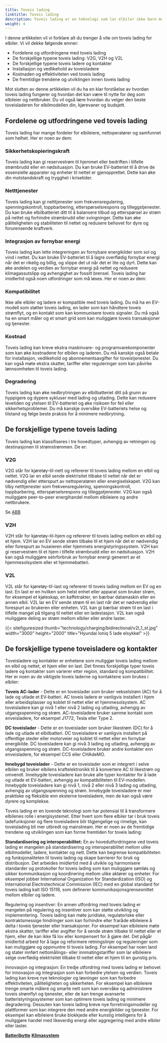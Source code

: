 ```yaml
---
title: Toveis lading
linktitle: Toveis lading
description: Toveis lading er en teknologi som lar elbiler ikke bare motta strøm fra nettet eller en ladestasjon, men også sende den tilbake til nettet eller et hjem. På denne måten kan elbiler fungere som reservestrømkilder, nettstabilisatorer eller fornybare energiintegratorer.
weight: 4
---
```

<!-- markdownlint-disable MD033 -->
I denne artikkelen vil vi forklare alt du trenger å vite om toveis lading for elbiler. Vi vil dekke følgende emner:

- Fordelene og utfordringene med toveis lading
- De forskjellige typene toveis lading: V2G, V2H og V2L
- De forskjellige typene toveis ladere og kontakter
- Installasjon og vedlikehold av toveisladere
- Kostnaden og effektiviteten ved toveis lading
- De fremtidige trendene og utviklingen innen toveis lading

Mot slutten av denne artikkelen vil du ha en klar forståelse av hvordan toveis lading fungerer og hvordan det kan være til nytte for deg som elbileier og nettbruker. Du vil også lære hvordan du velger den beste toveisladeren for elbilmodellen din, kjørevaner og budsjett.

## Fordelene og utfordringene ved toveis lading

Toveis lading har mange fordeler for elbileiere, nettoperatører og samfunnet som helhet. Her er noen av dem:

### Sikkerhetskopieringskraft

Toveis lading kan gi reservestrøm til hjemmet eller bedriften i tilfelle strømbrudd eller en nødsituasjon. Du kan bruke EV-batteriet til å drive de essensielle apparater og enheter til nettet er gjenopprettet. Dette kan øke din motstandskraft og trygghet i krisetider.

### Netttjenester

Toveis lading kan gi netttjenester som frekvensregulering, spenningskontroll, toppbarbering, etterspørselsrespons og tilleggstjenester. Du kan bruke elbilbatteriet ditt til å balansere tilbud og etterspørsel av strøm på nettet og forhindre strømbrudd eller svingninger. Dette kan øke påliteligheten og stabiliteten til nettet og redusere behovet for dyre og forurensende kraftverk.

### Integrasjon av fornybar energi

Toveis lading kan lette integreringen av fornybare energikilder som sol og vind i nettet. Du kan bruke EV-batteriet til å lagre overflødig fornybar energi når det er rikelig og billig, og slippe det ut når det er lite og dyrt. Dette kan øke andelen og verdien av fornybar energi på nettet og redusere klimagassutslipp og avhengighet av fossilt brensel.
Toveis lading har imidlertid også noen utfordringer som må løses. Her er noen av dem:

### Kompatibilitet

Ikke alle elbiler og ladere er kompatible med toveis lading. Du må ha en EV-modell som støtter toveis lading, en lader som kan håndtere toveis strømflyt, og en kontakt som kan kommunisere toveis signaler. Du må også ha en smart måler og et smart grid som kan muliggjøre toveis transaksjoner og tjenester.

### Kostnad

Toveis lading kan kreve ekstra maskinvare- og programvarekomponenter som kan øke kostnadene for elbilen og laderen. Du må kanskje også betale for installasjon, vedlikehold og abonnementsavgifter for toveistjenester. Du kan også møte ekstra skatter, tariffer eller reguleringer som kan påvirke lønnsomheten til toveis lading.

### Degradering

Toveis lading kan øke nedbrytningen av elbilbatteriet ditt på grunn av hyppigere og dypere sykluser med lading og utlading. Dette kan redusere levetiden og ytelsen til EV-batteriet og øke risikoen for feil eller sikkerhetsproblemer. Du må kanskje overvåke EV-batteriets helse og tilstand og følge beste praksis for å minimere nedbrytning.

## De forskjellige typene toveis lading

Toveis lading kan klassifiseres i tre hovedtyper, avhengig av retningen og destinasjonen til strømstrømmen. De er:

### V2G

V2G står for kjøretøy-til-nett og refererer til toveis lading mellom en elbil og nettet. V2G lar en elbil sende elektrisitet tilbake til nettet når det er nødvendig eller etterspurt av nettoperatøren eller energiselskapet. V2G kan tilby netttjenester som frekvensregulering, spenningskontroll, toppbarbering, etterspørselsrespons og tilleggstjenester. V2G kan også muliggjøre peer-to-peer energihandel mellom elbileiere og andre nettbrukere.

Se [ABB](https://new.abb.com/ev-charging/abb-s-vehicle-to-grid-technology)

### V2H

V2H står for kjøretøy-til-hjem og refererer til toveis lading mellom en elbil og et hjem. V2H lar en EV sende strøm tilbake til et hjem når det er nødvendig eller forespurt av huseieren eller hjemmets energistyringssystem. V2H kan gi reservestrøm til et hjem i tilfelle strømbrudd eller en nødsituasjon. V2H kan også muliggjøre selvforbruk av fornybar energi generert av et hjemmesolsystem eller et hjemmebatteri.

### V2L

V2L står for kjøretøy-til-last og refererer til toveis lading mellom en EV og en last. En last er en hvilken som helst enhet eller apparat som bruker strøm, for eksempel et kjøleskap, en kaffetrakter, en bærbar datamaskin eller en annen elbil. V2L lar en EV sende strøm til en last når det er nødvendig eller forespurt av brukeren eller enheten. V2L kan gi bærbar strøm til en last i tilfelle mangel på tilgang til nettet eller en ladestasjon. V2L kan også muliggjøre deling av strøm mellom elbiler eller andre laster.

{{< sitefiguresized thumb="technology/charging/bidirectional/v2l_1_st.jpg" width="3000" height="2000" title="Hyundai Ioniq 5 lade elsykkel" >}}

## De forskjellige typene toveisladere og kontakter

Toveisladere og kontakter er enhetene som muliggjør toveis lading mellom en elbil og nettet, et hjem eller en last. Det finnes forskjellige typer toveis ladere og kontakter som varierer etter region, standard og kompatibilitet. Her er noen av de viktigste toveis laderne og kontaktene som brukes i elbiler:

**Toveis AC-lader** - Dette er en toveislader som bruker vekselstrøm (AC) for å lade og utlade et EV-batteri. AC toveis ladere er vanligvis installert i hjem eller arbeidsplasser og koblet til nettet eller et hjemmesolsystem. AC toveisladere kan gi nivå 1 eller nivå 2 lading og utlading, avhengig av utgangsspenning og strøm. AC-toveisladere bruker samme kontakt som enveisladere, for eksempel J1772, Tesla eller Type 2.

**DC toveislader** - Dette er en toveislader som bruker likestrøm (DC) for å lade og utlade et elbilbatteri. DC toveisladere er vanligvis installert på offentlige steder eller motorveier og koblet til nettet eller en fornybar energikilde. DC toveisladere kan gi nivå 3 lading og utlading, avhengig av utgangsspenning og strøm. DC-toveisladere bruker andre kontakter enn enveisladere, for eksempel CCS eller CHAdeMO.

**Innebygd toveislader** - Dette er en toveislader som er integrert i selve elbilen og bruker elbilens kraftelektronikk til å konvertere AC til likestrøm og omvendt. Innebygde toveisladere kan bruke alle typer kontakter for å lade og utlade et EV-batteri, avhengig av kompatibiliteten til EV-modellen. Innebygde toveisladere kan gi nivå 1, nivå 2 eller nivå 3 lading og utlading, avhengig av utgangsspenning og strøm. Innebygde toveisladere er mer praktiske og fleksible enn eksterne toveisladere, men de kan også være dyrere og komplekse.

Toveis lading er en lovende teknologi som har potensial til å transformere elbilenes rolle i energisystemet. Etter hvert som flere elbiler tar i bruk toveis ladefunksjoner og flere toveisladere blir tilgjengelige og rimelige, kan toveislading bli mer utbredt og mainstream. Her er noen av de fremtidige trendene og utviklingen som kan forme fremtiden for toveis lading:

**Standardisering og interoperabilitet:** En av hovedutfordringene ved toveis lading er mangelen på standardisering og interoperabilitet mellom ulike elbilmodeller, ladere, kontakter og nett. Dette kan begrense kompatibiliteten og funksjonaliteten til toveis lading og skape barrierer for bruk og distribusjon. Det arbeides imidlertid med å utvikle og harmonisere standarder og protokoller for toveis lading som kan muliggjøre sømløs og sikker kommunikasjon og koordinering mellom ulike aktører og enheter. For eksempel jobber International Organization for Standardization (ISO) og International Electrotechnical Commission (IEC) med en global standard for toveis lading kalt ISO 15118, som definerer kommunikasjonsgrensesnittet mellom elbiler og ladere.

Regulering og insentiver: En annen utfordring med toveis lading er mangelen på regulering og insentiver som kan støtte utvikling og implementering. Toveis lading kan møte juridiske, regulatoriske eller kontraktsmessige hindringer som kan forhindre eller fraråde elbileiere å delta i toveis tjenester eller transaksjoner. For eksempel kan elbileiere møte ekstra skatter, tariffer eller avgifter for å sende strøm tilbake til nettet eller et hjem, eller de kan ikke få lov eller kompensert for å gjøre det. Det pågår imidlertid arbeid for å lage og reformere retningslinjer og reguleringer som kan muliggjøre og oppmuntre til toveis lading. For eksempel har noen land og stater innført nettomålings- eller innmatingstariffer som lar elbileiere selge overflødig elektrisitet tilbake til nettet eller et hjem til en gunstig pris.

Innovasjon og integrasjon: En tredje utfordring med toveis lading er behovet for innovasjon og integrasjon som kan forbedre ytelsen og verdien. Toveis lading kan kreve nye teknologier og løsninger som kan forbedre effektiviteten, påliteligheten og sikkerheten. For eksempel kan elbileiere trenge smarte målere og smarte nett som kan overvåke og administrere toveis strømflyt og tjenester, eller de kan trenge avanserte batteristyringssystemer som kan optimere toveis lading og minimere degradering. Dessuten kan toveis lading kreve nye forretningsmodeller og plattformer som kan integrere den med andre energikilder og tjenester. For eksempel kan elbileiere bruke blokkjede eller kunstig intelligens for å muliggjøre handel med likeverdig energi eller aggregering med andre elbiler eller laster.

<div class="mt-3 mb-3">
    <a href="../batteryswap/" class="text-decoration-none text-black"><strong><i class="bi-arrow-left"></i> Batteribytte</strong></a>
    <a href="../../hvac/" class="text-decoration-none text-black float-end"><strong>Klimasystem <i class="bi-arrow-right"></i></strong></a>
</div>
